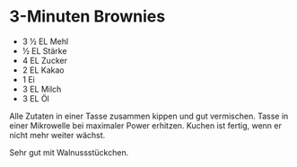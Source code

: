 ﻿# 3-Minuten Brownies

- 3 ½ EL Mehl
- ½ EL Stärke
- 4 EL Zucker
- 2 EL Kakao
- 1 Ei
- 3 EL Milch
- 3 EL Öl

Alle Zutaten in einer Tasse zusammen kippen und gut vermischen.
Tasse in einer Mikrowelle bei maximaler Power erhitzen. Kuchen ist fertig, wenn er nicht mehr weiter wächst.

Sehr gut mit Walnussstückchen.
